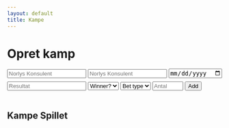 ```yaml
---
layout: default
title: Kampe
---
```


<!-- API + JSONP helper -->
<script>
  // ← Sæt din Apps Script Web App URL (slutter på /exec)
  const API = "https://script.google.com/macros/s/AKfycbzRYfQAeVvWgr4ZlPYP93oqrolkgRTjwydDATrRrFD19Cn1xJTSsydwJ09YoZz0O_Po8g/exec";

  // JSONP helper (ingen CORS)
  function jsonp(url){
    return new Promise((resolve, reject) => {
      const cb = 'cb_' + Math.random().toString(36).slice(2);
      const s = document.createElement('script');
      window[cb] = (data) => { resolve(data); delete window[cb]; s.remove(); };
      s.onerror = (e) => { reject(e); delete window[cb]; s.remove(); };
      s.src = url + (url.includes('?') ? '&' : '?') + 'callback=' + cb;
      document.head.appendChild(s);
    });
  }

  const up6 = s => (s||'').toUpperCase().replace(/[^A-Z0-9]/g,'').slice(0,6);

  const api = {
    listMatches(){
      return jsonp(`${API}?action=list_matches`).then(j => j.ok ? (j.data||[]) : []);
    },
    addMatch({p1,p2,when_ts,score,winner,bet_type,amount}){
      const qs = new URLSearchParams({
        action:'add_match', p1,p2, when_ts, score: (score||''), winner: (winner||''),
        bet_type, amount: String(amount)
      });
      return jsonp(`${API}?${qs.toString()}`); // {ok:true}
    },
    deleteMatch(id){
      return jsonp(`${API}?action=delete_match&id=${encodeURIComponent(id)}`); // {ok:true}
    }
  };
</script>

<div class="card">
  <h1>Opret kamp</h1>
  <div class="form-row" style="margin-top:8px;">
    <input class="input" id="p1" placeholder="Norlys Konsulent " required>
    <input class="input" id="p2" placeholder="Norlys Konsulent" required>
    <input class="input" id="date" type="date" aria-label="Date">
  </div>
  <div class="form-row" style="margin-top:8px;">
    <input class="input" id="score" placeholder="Resultat">
    <select class="input" id="winner" aria-label="Vinder">
      <option value="">Winner?</option>
      <option value="p1">Player 1</option>
      <option value="p2">Player 2</option>
    </select>
    <select class="input" id="betType" aria-label="Bet" required>
      <option value="">Bet type</option>
      <option value="booster">Booster</option>
      <option value="money">Money</option>
    </select>
    <input class="input" id="amount" type="number" min="1" max="5000" placeholder="Antal">
    <button class="btn" id="add" type="button">Add</button>
  </div>
  <hr style="border:0; height:1px; background: var(--border); margin:16px 0;">
  <h2>Kampe Spillet</h2>
  <ul class="list" id="list"></ul>
</div>

<script>
(function(){
  const listEl  = document.getElementById('list');
  const p1      = document.getElementById('p1');
  const p2      = document.getElementById('p2');
  const dateIn  = document.getElementById('date');
  const score   = document.getElementById('score');
  const winner  = document.getElementById('winner');
  const betType = document.getElementById('betType');
  const amount  = document.getElementById('amount');

  function nowTimeHHMMSS(){
    const d = new Date();
    const pad = n => String(n).padStart(2,'0');
    return `${pad(d.getHours())}:${pad(d.getMinutes())}:${pad(d.getSeconds())}`;
  }
  function combineDateWithNow(dateStr){
    const d = dateStr ? new Date(dateStr) : new Date();
    const yyyy = d.getFullYear();
    const mm = String(d.getMonth()+1).padStart(2,'0');
    const dd = String(d.getDate()).padStart(2,'0');
    return `${yyyy}-${mm}-${dd} ${nowTimeHHMMSS()}`;
  }
  function fmtWhen(ts){
    const d = new Date(ts);
    const pad = n=> String(n).padStart(2,'0');
    return `${d.getFullYear()}-${pad(d.getMonth()+1)}-${pad(d.getDate())} ${pad(d.getHours())}:${pad(d.getMinutes())}:${pad(d.getSeconds())}`;
  }

  async function render(){
    const items = await api.listMatches();
    listEl.innerHTML = '';
    if (!items.length){
      const li = document.createElement('li');
      li.className = 'item';
      li.innerHTML = '<span class="meta">Ingen matches endnu. Tilføj din første ovenfor.</span>';
      listEl.appendChild(li);
      return;
    }
    items.forEach(m=>{
      const li = document.createElement('li'); li.className = 'item';
      const left = document.createElement('div');
      const wtxt = m.winner === 'p1' ? up6(m.p1) : (m.winner === 'p2' ? up6(m.p2) : '—');
      const betText = m.bet?.type === 'booster'
        ? `Booster × ${m.bet.amount}`
        : (m.bet?.type === 'money' ? `Money: ${m.bet.amount}` : '—');
      left.innerHTML = `
        <div><strong>${up6(m.p1)}</strong> vs <strong>${up6(m.p2)}</strong></div>
        <div class="meta">${m.when || ''}</div>
        <div class="meta">Score: ${m.score || '—'} • Winner: ${wtxt} • Bet: ${betText}</div>
      `;
      const right = document.createElement('div');
      const del = document.createElement('button'); del.className = 'btn ghost'; del.textContent = 'Delete';
      del.addEventListener('click', async ()=>{ await api.deleteMatch(m.id); await render(); });
      right.appendChild(del);
      li.append(left, right);
      listEl.appendChild(li);
    });
  }

  document.getElementById('add').addEventListener('click', async ()=>{
    const a = up6(p1.value), b = up6(p2.value);
    const t = betType.value; const amt = Number(amount.value);
    if (!a || !b) return;
    if (!(t==='booster' || t==='money')) return;
    if (!Number.isFinite(amt) || amt<1 || amt>5000) return;
    const iso = combineDateWithNow(dateIn.value).replace(' ','T'); // "YYYY-MM-DDTHH:mm:ss"
    await api.addMatch({ p1:a, p2:b, when_ts: iso, score: (score.value||'').trim(), winner: winner.value||'', bet_type: t, amount: amt });
    p1.value=''; p2.value=''; dateIn.value=''; score.value=''; winner.value=''; betType.value=''; amount.value='';
    await render();
  });

  render();
})();
</script>

